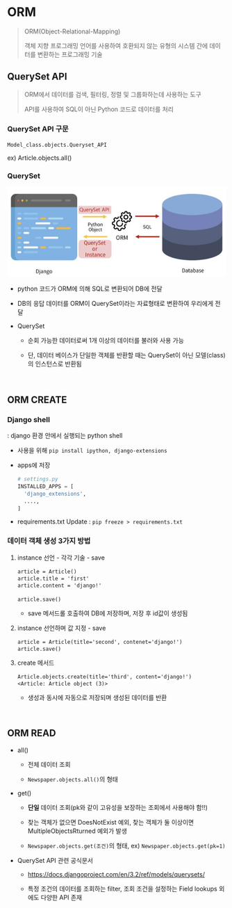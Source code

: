 # ORM

> ORM(Object-Relational-Mapping)
> 
> 객체 지향 프로그래밍 언어를 사용하여 호환되지 않는 유형의 시스템 간에 데이터를 변환하는 프로그래밍 기술

## QuerySet API

> ORM에서 데이터를 검색, 필터링, 정렬 및 그룹화하는데 사용하는 도구
> 
> API를 사용하여 SQL이 아닌 Python 코드로 데이터를 처리

### QuerySet API 구문

`Model_class.objects.Queryset_API`

ex) Article.objects.all()

### QuerySet

![ORM](../image/ORM.jpg)

- python 코드가 ORM에 의해 SQL로 변환되어 DB에 전달

- DB의 응답 데이터를 ORM이 QuerySet이라는 자료형태로 변환하여 우리에게 전달

- QuerySet
  - 순회 가능한 데이터로써 1개 이상의 데이터를 불러와 사용 가능

  - 단, 데이터 베이스가 단일한 객체를 반환할 때는 QuerySet이 아닌 모델(class)의 인스턴스로 반환됨


<br>

## ORM CREATE

### Django shell

: django 환경 안에서 실행되는 python shell

- 사용을 위해 `pip install ipython, django-extensions`

- apps에 저장
  ```python
  # settings.py
  INSTALLED_APPS = [
    'django_extensions',
    ....,
  ]
  ```

- requirements.txt Update : `pip freeze > requirements.txt`

### 데이터 객체 생성 3가지 방법
1. instance 선언 - 각각 기술 - save
    ```shell
    article = Article()
    article.title = 'first'
    article.content = 'django!'

    article.save()
    ```
    - save 메서드롤 호출하여 DB에 저장하며, 저장 후 id값이 생성됨

2. instance 선언하며 값 지정 - save
    ```shell
    article = Article(title='second', contenet='django!')
    article.save()
    ```

3. create 메서드
    ```shell
    Article.objects.create(title='third', content='django!')
    <Article: Article object (3)>
    ```
    - 생성과 동시에 자동으로 저장되며 생성된 데이터를 반환


<br>

## ORM READ

- all()
  - 전체 데이터 조회

  - `Newspaper.objects.all()`의 형태

- get()
  - __단일__ 데이터 조회(pk와 같이 고유성을 보장하는 조회에서 사용해야 함!!)

  - 찾는 객체가 없으면 DoesNotExist 예외, 찾는 객체가 둘 이상이면 MultipleObjectsRturned 예외가 발생

  - `Newspaper.objects.get(조건)`의 형태, ex) `Newspaper.objects.get(pk=1)`

- QuerySet API 관련 공식문서

  - https://docs.djangoproject.com/en/3.2/ref/models/querysets/

  - 특정 조건의 데이터를 조회하는 filter, 조회 조건을 설정하는 Field lookups 외에도 다양한 API 존재